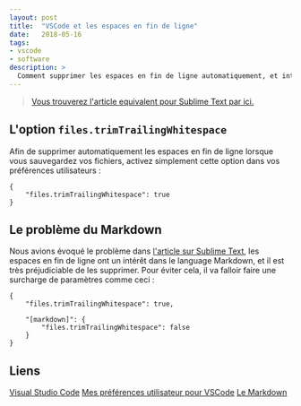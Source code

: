 ```yaml
---
layout: post
title:  "VSCode et les espaces en fin de ligne"
date:   2018-05-16
tags:
- vscode
- software
description: >
  Comment supprimer les espaces en fin de ligne automatiquement, et intelligemment ?
---
```


> [Vous trouverez l'article equivalent pour Sublime Text par ici.](https://blog.smarchal.com/sublime-text-espaces-fin-de-ligne)

## L'option `files.trimTrailingWhitespace`

Afin de supprimer automatiquement les espaces en fin de ligne lorsque vous sauvegardez vos fichiers, activez simplement cette option dans vos préférences utilisateurs :

    {
        "files.trimTrailingWhitespace": true
    }

## Le problème du Markdown

Nous avions évoqué le problème dans [l'article sur Sublime Text](https://blog.smarchal.com/sublime-text-espaces-fin-de-ligne), les espaces en fin de ligne ont un intérêt dans le language Markdown, et il est très préjudiciable de les supprimer.
Pour éviter cela, il va falloir faire une surcharge de paramètres comme ceci :

    {
        "files.trimTrailingWhitespace": true,

        "[markdown]": {
            "files.trimTrailingWhitespace": false
        }
    }


## Liens
[Visual Studio Code](https://code.visualstudio.com/)
[Mes préférences utilisateur pour VSCode](https://gist.github.com/zessx/b7875430f23eda960df7f344158ff3ca)
[Le Markdown](https://fr.wikipedia.org/wiki/Markdown)
